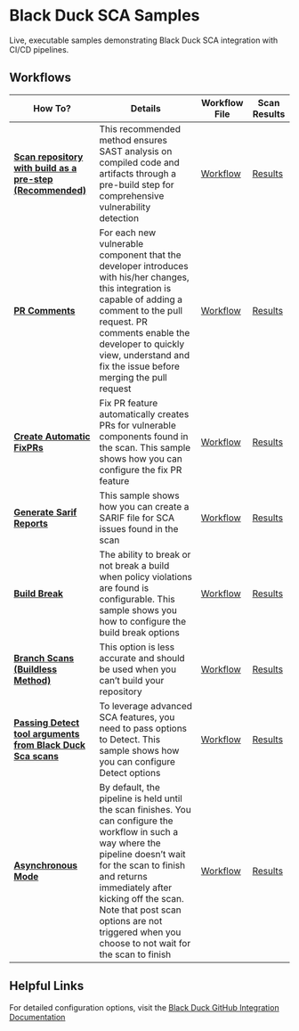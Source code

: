 # Black Duck SCA Samples                                                                                                                                                                                                                          
                                                                                                                                                                                                                                                   
Live, executable samples demonstrating Black Duck SCA integration with CI/CD pipelines.                                                                                                                                                           
                                                                                                                                                                                                                                                   
## Workflows                                                                                                                                                                                                                              
                                                                                                                                                                                                                                                   
| How To? | Details | Workflow File | Scan Results |                                                                                                                                                                
|---------|-------------|---------------|---------------------|                                                                                                                                                               
| [**Scan repository with build as a pre-step (Recommended)**](https://github.com/blackducksca-workflow-examples/full-scan) | This recommended method ensures SAST analysis on compiled code and artifacts through a pre-build step for comprehensive vulnerability detection | [Workflow](https://github.com/blackducksca-workflow-examples/full-scan/blob/main/.github/workflows/nodejs-npm.yml) |[Results](https://blackducksca-workflow-examples.github.io/full-scan/) |                                                                                         
| [**PR Comments**](https://github.com/blackducksca-workflow-examples/pr-comments) | For each new vulnerable component that the developer introduces with his/her changes, this integration is capable of adding a comment to the pull request. PR comments enable the developer to quickly view, understand and fix the issue before merging the pull request | [Workflow](https://github.com/blackducksca-workflow-examples/pr-comments/blob/main/.github/workflows/nodejs-npm.yml) | [Results](https://blackducksca-workflow-examples.github.io/pr-comments/) |                                                                                     
| [**Create Automatic FixPRs**](https://github.com/blackducksca-workflow-examples/automatic-fixpr) | Fix PR feature automatically creates PRs for vulnerable components found in the scan. This sample shows how you can configure the fix PR feature | [Workflow](https://github.com/blackducksca-workflow-examples/automatic-fixpr/blob/main/.github/workflows/nodejs-npm.yml) | [Results](https://blackducksca-workflow-examples.github.io/automatic-fixpr/) |                                                                            
| [**Generate Sarif Reports**](https://github.com/blackducksca-workflow-examples/sarif-generation) | This sample shows how you can create a SARIF file for SCA issues found in the scan | [Workflow](https://github.com/blackducksca-workflow-examples/sarif-generation/blob/main/.github/workflows/nodejs-npm.yml) | [Results](https://blackducksca-workflow-examples.github.io/sarif-generation/) |                                                                          
| [**Build Break**](https://github.com/blackducksca-workflow-examples/build-break) | The ability to break or not break a build when policy violations are found is configurable. This sample shows you how to configure the build break options |  [Workflow](https://github.com/blackducksca-workflow-examples/build-break/blob/main/.github/workflows/nodejs-npm.yml) | [Results](https://blackducksca-workflow-examples.github.io/build-break/) |                                                                                    
| [**Branch Scans (Buildless Method)**](https://github.com/blackducksca-workflow-examples/install-directory-custom-paths) | This option is less accurate and should be used when you can’t build your repository | [Workflow](https://github.com/blackducksca-workflow-examples/install-directory-custom-paths/blob/main/.github/workflows/nodejs-npm.yml) | [Results](https://blackducksca-workflow-examples.github.io/install-directory-custom-paths/) |                                               
| [**Passing Detect tool arguments from Black Duck Sca scans**](https://github.com/blackducksca-workflow-examples/arbitrary-params) | To leverage advanced SCA features, you need to pass options to Detect. This sample shows how you can configure Detect options |  [Workflow](https://github.com/blackducksca-workflow-examples/arbitrary-params/blob/main/.github/workflows/nodejs-npm.yml) | [Results](https://blackducksca-workflow-examples.github.io/arbitrary-params/) |                                                                           
| [**Asynchronous Mode**](https://github.com/blackducksca-workflow-examples/async-mode) | By default, the pipeline is held until the scan finishes. You can configure the workflow in such a way where the pipeline doesn’t wait for the scan to finish and returns immediately after kicking off the scan. Note that post scan options are not triggered when you choose to not wait for the scan to finish | [Workflow](https://github.com/blackducksca-workflow-examples/async-mode/blob/main/.github/workflows/nodejs-npm.yml) | [Results](https://blackducksca-workflow-examples.github.io/async-mode/) |                                                                                                                                                                                                                                        
                                                                                                                                                                                                                                                   
## Helpful Links                                                                                                                                                                                                                         
For detailed configuration options, visit the [Black Duck GitHub Integration Documentation](https://documentation.blackduck.com/bundle/bridge/page/documentation/c_github-blackduck.html)
